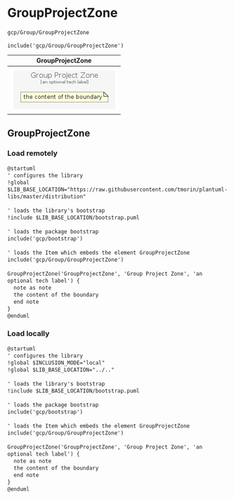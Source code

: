 # GroupProjectZone


```text
gcp/Group/GroupProjectZone
```

```text
include('gcp/Group/GroupProjectZone')
```



| GroupProjectZone |
| :---: |
| ![illustration for GroupProjectZone](../../gcp/Group/GroupProjectZone.Local.png) |







## GroupProjectZone

### Load remotely
```plantuml
@startuml
' configures the library
!global $LIB_BASE_LOCATION="https://raw.githubusercontent.com/tmorin/plantuml-libs/master/distribution"

' loads the library's bootstrap
!include $LIB_BASE_LOCATION/bootstrap.puml

' loads the package bootstrap
include('gcp/bootstrap')

' loads the Item which embeds the element GroupProjectZone
include('gcp/Group/GroupProjectZone')

GroupProjectZone('GroupProjectZone', 'Group Project Zone', 'an optional tech label') {
  note as note
  the content of the boundary
  end note
}
@enduml
```

### Load locally
```plantuml
@startuml
' configures the library
!global $INCLUSION_MODE="local"
!global $LIB_BASE_LOCATION="../.."

' loads the library's bootstrap
!include $LIB_BASE_LOCATION/bootstrap.puml

' loads the package bootstrap
include('gcp/bootstrap')

' loads the Item which embeds the element GroupProjectZone
include('gcp/Group/GroupProjectZone')

GroupProjectZone('GroupProjectZone', 'Group Project Zone', 'an optional tech label') {
  note as note
  the content of the boundary
  end note
}
@enduml
```

